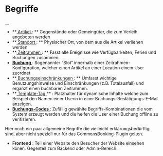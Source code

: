 #  Begriffe

__

  * **[ Artikel ](/docs/erste-schritte/artikel-anlegen/) : ** Gegenstände oder Gemeingüter, die zum Verleih angeboten werden 
  * **[ Standort ](/docs/erste-schritte/stationen-anlegen/) : ** Physischer Ort, von dem aus die Artikel verliehen werden 
  * **[ Zeitrahmen ](/docs/erste-schritte/buchungszeitraeume-verwalten/) : ** Fasst alle Ereignisse wie Verfügbarkeiten, Ferien und Buchungen zusammen 
  * [ **Buchung** ](/docs/buchungen-verwalten/) : Sogenannter “Slot” innerhalb einer Zeitrahmen-Konfiguration, welcher einen Artikel an einer Location einem User zuordnet. 
  * **[ Buchungseinschränkungen ](/docs/erste-schritte/buchungseinschraenkungen-verwalten/) : ** Umfasst wichtige Benutzungshinweise und Einschränkungen (z.B. Totalausfall) und ergänzt einen buchbaren Zeitrahmen. 
  * **[ Template-Tag ](/docs/einstellungen/template-tags/) ** : Platzhalter für dynamische Inhalte welche zum Beispiel den Namen einer Userin in einer Buchungs-Bestätigungs-E-Mail anzeigen. 
  * [ **Buchungs-Codes** ](/docs/grundlagen/buchungs-codes/) : Zufällig gewählte Begriffs-Kombinationen die vom System erzeugt werden und die helfen die User einer Buchung offline zu verifizieren. 

Hier noch ein paar allgemeine Begriffe die vielleicht erklärungsbedürftig
sind, aber nicht speziell nur für das CommonsBooking-Plugin gelten.

  * **Frontend** : Teil einer Website den Besucher der Website einsehen könen. Gegenteil zum Backend oder Admin-Bereich. 

